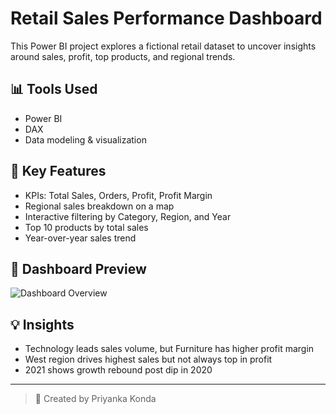 # Retail Sales Performance Dashboard

This Power BI project explores a fictional retail dataset to uncover insights around sales, profit, top products, and regional trends.

## 📊 Tools Used
- Power BI
- DAX
- Data modeling & visualization

## 🚀 Key Features
- KPIs: Total Sales, Orders, Profit, Profit Margin
- Regional sales breakdown on a map
- Interactive filtering by Category, Region, and Year
- Top 10 products by total sales
- Year-over-year sales trend

## 📸 Dashboard Preview

![Dashboard Overview](Dashboard_Overview.png)

## 💡 Insights
- Technology leads sales volume, but Furniture has higher profit margin
- West region drives highest sales but not always top in profit
- 2021 shows growth rebound post dip in 2020

---

> 🔗 Created by Priyanka Konda
